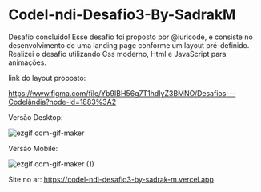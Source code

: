 # Codel-ndi-Desafio3-By-SadrakM
Desafio concluído! Esse desafio foi proposto por @iuricode, e consiste no desenvolvimento de uma landing page conforme um layout pré-definido.
Realizei o desafio utilizando Css moderno, Html e JavaScript para animações.

link do layout proposto: 

https://www.figma.com/file/Yb9IBH56g7T1hdIyZ3BMNO/Desafios---Codelândia?node-id=1883%3A2

Versão Desktop:

![ezgif com-gif-maker](https://user-images.githubusercontent.com/71346403/129372313-ab9c4462-a43f-4371-aa6b-ff553611ace2.gif)

Versão Mobile:

![ezgif com-gif-maker (1)](https://user-images.githubusercontent.com/71346403/129372331-6e7f1ff0-f586-42b2-967c-8ff855b60860.gif)

Site no ar: https://codel-ndi-desafio3-by-sadrak-m.vercel.app

